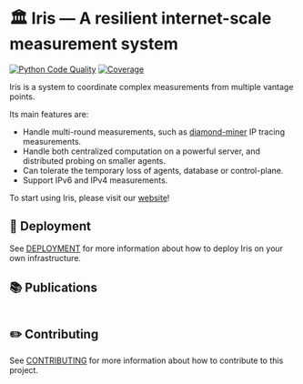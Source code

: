 # 🏛️ Iris — A resilient internet-scale measurement system

[![Python Code Quality](https://github.com/dioptra-io/iris/actions/workflows/quality.yml/badge.svg)](https://github.com/dioptra-io/iris/actions/workflows/quality.yml)
[![Coverage](https://img.shields.io/codecov/c/github/dioptra-io/iris?logo=codecov&logoColor=white&token=TC1WVMZORG)](https://app.codecov.io/gh/dioptra-io/iris)

Iris is a system to coordinate complex measurements from multiple vantage points.

Its main features are:
- Handle multi-round measurements, such as [diamond-miner](https://github.com/dioptra-io/diamond-miner) IP tracing measurements.
- Handle both centralized computation on a powerful server, and distributed probing on smaller agents.
- Can tolerate the temporary loss of agents, database or control-plane.
- Support IPv6 and IPv4 measurements.

To start using Iris, please visit our [website](https://iris.dioptra.io)!

## 🚀 Deployment

See [DEPLOYMENT](DEPLOYMENT.md) for more information about how to deploy Iris on your own infrastructure.

## 📚 Publications

```
```

## ✏️ Contributing

See [CONTRIBUTING](CONTRIBUTING.md) for more information about how to contribute to this project.
